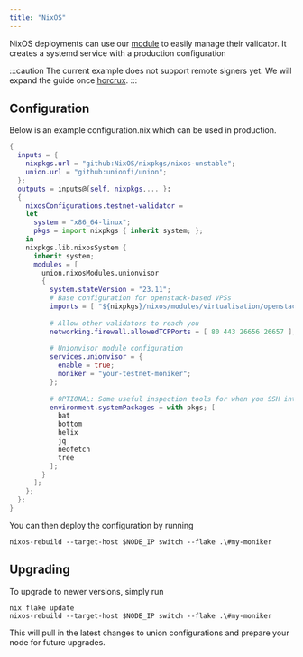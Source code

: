 ```yaml
---
title: "NixOS"
---
```


NixOS deployments can use our [module](https://github.com/unionfi/union/blob/82ad5ef76b42e76a18617a614c1cdcd41d1fbe93/unionvisor/unionvisor.nix#L68) to easily manage their validator. It creates a systemd service with a production configuration

:::caution
The current example does not support remote signers yet. We will expand the guide once [horcrux](https://github.com/strangelove-ventures/horcrux).
:::

## Configuration

Below is an example configuration.nix which can be used in production.

```nix
{
  inputs = {
    nixpkgs.url = "github:NixOS/nixpkgs/nixos-unstable";
    union.url = "github:unionfi/union";
  };
  outputs = inputs@{self, nixpkgs,... }:
  {
    nixosConfigurations.testnet-validator =
    let
      system = "x86_64-linux";
      pkgs = import nixpkgs { inherit system; };
    in
    nixpkgs.lib.nixosSystem {
      inherit system;
      modules = [
        union.nixosModules.unionvisor
        {
          system.stateVersion = "23.11";
          # Base configuration for openstack-based VPSs
          imports = [ "${nixpkgs}/nixos/modules/virtualisation/openstack-config.nix" ];
          
          # Allow other validators to reach you
          networking.firewall.allowedTCPPorts = [ 80 443 26656 26657 ];
          
          # Unionvisor module configuration
          services.unionvisor = {
            enable = true;
            moniker = "your-testnet-moniker";
          };
          
          # OPTIONAL: Some useful inspection tools for when you SSH into your validator
          environment.systemPackages = with pkgs; [
            bat
            bottom
            helix
            jq
            neofetch
            tree
          ];
        }
      ];
    };
  };
}
```

You can then deploy the configuration by running

```
nixos-rebuild --target-host $NODE_IP switch --flake .\#my-moniker
```

## Upgrading

To upgrade to newer versions, simply run

```
nix flake update
nixos-rebuild --target-host $NODE_IP switch --flake .\#my-moniker
```

This will pull in the latest changes to union configurations and prepare your node for future upgrades.
